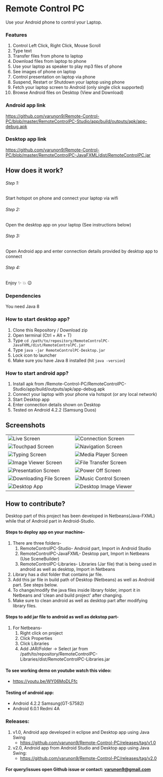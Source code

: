 # Remote Control PC

Use your Android phone to control your Laptop.

### Features

1. Control Left Click, Right Click, Mouse Scroll
2. Type text 
3. Transfer files from phone to laptop
4. Download files from laptop to phone
5. Use your laptop as speaker to play mp3 files of phone
6. See images of phone on laptop
7. Control presentation on laptop via phone
8. Suspend, Restart or Shutdown your laptop using phone
9. Fetch your laptop screen to Android (only single click supported)
10. Browse Android files on Desktop (View and Download)

### Android app link
https://github.com/varunon9/Remote-Control-PC/blob/master/RemoteControlPC-Studio/app/build/outputs/apk/app-debug.apk

### Desktop app link
https://github.com/varunon9/Remote-Control-PC/blob/master/RemoteControlPC-JavaFXML/dist/RemoteControlPC.jar

## How does it work?

###### Step 1:
Start hotspot on phone and connect your laptop via wifi

###### Step 2:
Open the desktop app on your laptop (See instructions below)

###### Step 3:
Open Android app and enter connection details provided by desktop app to connect

###### Step 4:
Enjoy :sparkles: :boom: :wink:

### Dependencies
You need Java 8


### How to start desktop app?
1. Clone this Repository / Download zip 
2. Open terminal (Ctrl + Alt + T)
3. Type `cd /path/to/repository/RemoteControlPC-JavaFXML/dist/RemoteControlPC.jar`
4. Type `java -jar RemoteControlPC-Desktop.jar`
5. Lock icon to launcher
6. Make sure you have Java 8 installed (hit `java -version`) 

### How to start android app?
1. Install apk from /Remote-Control-PC/RemoteControlPC-Studio/app/build/outputs/apk/app-debug.apk
2. Connect your laptop with your phone via hotspot (or any local network)
3. Start Desktop app
4. Enter connection details shown on Desktop
5. Tested on Android 4.2.2 (Samsung Duos)

## Screenshots
|  |  |
| --- | --- |
|![Live Screen](./screenshots/live-screen.png) | ![Connection Screen](./screenshots/connect.png)|
|![Touchpad Screen](./screenshots/touchpad.png) | ![Navigation Screen](./screenshots/navigation-drawer.png)|
|![Typing Screen](./screenshots/keyboard.png) | ![Media Player Screen](./screenshots/media-player.png)|
|![Image Viewer Screen](./screenshots/image-viewer.png) | ![File Transfer Screen](./screenshots/file-transfer.png)|
|![Presentation Screen](./screenshots/presentation.png) | ![Power Off Screen](./screenshots/power-off.png)|
|![Downloading File Screen](./screenshots/file-download.png) | ![Music Control Screen](./screenshots/music-control.png)|
|![Desktop App](./screenshots/desktop.png) |![Desktop Image Viewer](./screenshots/desktop-image-viewer.png) |

## How to contribute?
Desktop part of this project has been developed in Netbeans(Java-FXML) while that of Android part in Android-Studio.

#### Steps to deploy app on your machine-
1. There are three folders-
    1. RemoteControlPC-Studio- Android part, Import in Android Studio 
    2. RemoteControlPC-JavaFXML- Desktop part, Import in Netbeans (Use SceneBuilder)
    3. RemoteControlPC-Libraries- Libraries (Jar file) that is being used in android as well as desktop, Import in Netbeans
2. Library has a dist folder that contains jar file.
3. Add this jar file in build path of Desktop (Netbeans) as well as Android part. See steps below.
4. To change/modify the java files inside library folder, import it in Netbeans and 'clean and build project' after changing.
5. Make sure to clean android as well as desktop part after modifying library files.

#### Steps to add jar file to android as well as dekstop part-
1. For Netbeans-
    1. Right click on project 
    2. Click Properties
    3. Click Libraries
    4. Add JAR/Folder -> Select jar from /path/to/repository/RemoteControlPC-Libraries/dist/RemoteControlPC-Libraries.jar

#### To see working demo on youtube watch this video:
* https://youtu.be/WY06MoDLFfc

#### Testing of android app:
* Android 4.2.2 Samsung(GT-S7582)
* Android 6.0.1 Redmi 4A

### Releases:
1. v1.0, Android app developed in eclipse and Desktop app using Java Swing
    * https://github.com/varunon9/Remote-Control-PC/releases/tag/v1.0
2. v2.0, Android app from Android Studio and Desktop app using Java Swing: 
    * https://github.com/varunon9/Remote-Control-PC/releases/tag/v2.0

#### For query/issues open Github issue or contact: varunon9@gmail.com
